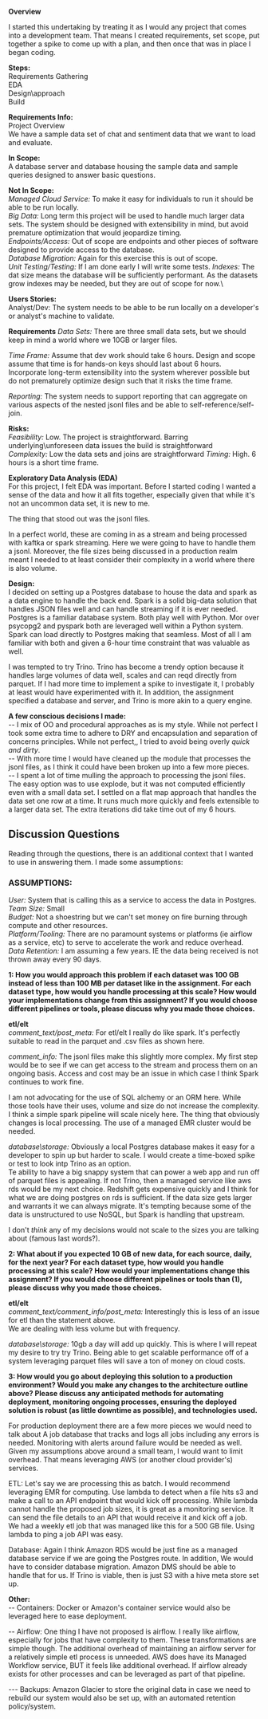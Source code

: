 **Overview**

I started this undertaking by treating it as I would any project that comes into a development 
team.  That means I created requirements, set scope, put together a spike to come up with
a plan, and then once that was in place I began coding.

**Steps:**\
Requirements Gathering\
EDA\
Design\approach\
Build


**Requirements Info:**\
Project Overview\
We have a sample data set of chat and sentiment data that we want to load 
and evaluate.


**In Scope:**\
A database server and database housing the sample data and sample 
queries designed to answer basic questions.

**Not In Scope:** \
_Managed Cloud Service:_ To make it easy for individuals to run it should be able 
to be run locally.\
_Big Data:_  Long term this project will be used to handle much larger data 
sets.  The system should be designed with extensibility in mind, 
but avoid premature optimization that would jeopardize timing.\
_Endpoints/Access:_ Out of scope are endpoints and other pieces of software
designed to provide access to the database.\
_Database Migration:_  Again for this exercise this is out of scope.\
_Unit Testing/Testing:_ If I am done early I will write some tests.
_Indexes:_ The dat size means the database will be sufficiently performant.  As the 
datasets grow indexes may be needed, but they are out of scope for now.\

**Users Stories:**  
Analyst/Dev:  The system needs to be able to be run locally on a developer's
or analyst's machine to validate.

**Requirements**
_Data Sets:_ There are three small data sets, but we should 
keep in mind a world where we 10GB or larger files.

_Time Frame:_  Assume that dev work should take 6 hours.  Design and scope assume that time is for hands-on keys
should last about 6 hours.  Incorporate long-term extensibility into the 
system wherever possible but do not prematurely optimize design such that it 
risks the time frame.

_Reporting:_  The system needs to support reporting that can aggregate on various aspects of the 
nested jsonl files and be able to self-reference/self-join.

**Risks:**\
_Feasibility:_  Low.  The project is straightforward.  Barring underlying\unforeseen
data issues the build is straightforward\
_Complexity:_  Low the data sets and joins are straightforward
_Timing:_  High.  6 hours is a short time frame.

**Exploratory Data Analysis (EDA)**\
For this project, I felt EDA was important.  Before I started coding I wanted a sense 
of the data and how it all fits together, especially given that while it's not an uncommon
data set, it is new to me.

The thing that stood out was the jsonl files.  

In a perfect world, these are coming in as a stream and being processed 
with kaftka or spark streaming.  Here we were going to have to handle 
them a jsonl.  Moreover, the file sizes being discussed in a production 
realm meant I needed to at least consider their complexity in a 
world where there is also volume.

**Design:**\
I decided on setting up a Postgres database to house the data and spark as a data
engine to handle the back end.  Spark is a solid big-data solution that handles 
JSON files well and can handle streaming if it is ever needed.  Postgres is a familiar 
database system.  Both play well with Python.  Mor over psycopg2 and pyspark 
both are leveraged well within a Python system.  Spark can load directly to Postgres 
making that seamless.  Most of all I am familiar with both and given a 6-hour time 
constraint that was valuable as well.

I was tempted to try Trino.  Trino has become a trendy option because it handles
large volumes of data well, scales and can reqd directly from parquet.  If I had more
time to implement a spike to investigate it, I probably at least would have 
experimented with it.  In addition, the assignment specified a database and server,
and Trino is more akin to a query engine.

**A few conscious decisions I made:**\
-- I mix of OO and procedural approaches as is my style.  While not perfect I took some extra
time to adhere to DRY and encapsulation and separation of concerns principles.  While not
perfect,, I tried to avoid being overly _quick and dirty_.\
-- With more time I would have cleaned up the module that processes the jsonl files, as I think it 
could have been broken up into a few more pieces.\
-- I spent a lot of time mulling the approach to processing the jsonl files.   The easy option 
was to use explode, but it was not computed efficiently even with a small data set.  I settled on 
a flat map approach that handles the data set one row at a time.  It runs much more quickly
and feels extensible to a larger data set.  The extra iterations did take time out of my 6 hours.


## **Discussion Questions**

Reading through the questions, there is an additional context that I wanted to use in answering them.
I made some assumptions:

### **ASSUMPTIONS:**
_User:_  System that is calling this as a service to access the data in Postgres.\
_Team Size:_ Small\
_Budget:_ Not a shoestring but we can't set money on fire burning through compute 
and other resources.\
_Platform/Tooling:_  There are no paramount systems or platforms 
(ie airflow as a service, etc) to serve to accelerate the work and reduce overhead.\
_Data Retention:_  I am assuming a few years.  IE the data being received is not thrown
away every 90 days.


**1: How you would approach this problem if each dataset was 100 GB instead of less than 
100 MB per dataset like in the assignment.  For each dataset type, how would you handle 
processing at this scale? How would your implementations change from this assignment? 
If you would choose different pipelines or tools, please discuss why you made those choices.**

**etl/elt**\
_comment_text/post_meta:_ For etl/elt I really do like spark.  It's perfectly suitable to
read in the parquet and .csv files as shown here.

_comment_info:_  The jsonl files make this slightly more complex.  My first step would be
to see if we can get access to the stream and process them on an ongoing basis.  Access and cost 
may be an issue in which case I think Spark continues to work fine.

I am not advocating for the use of SQL alchemy or an ORM here.  While those tools have their uses, volume and size do not increase the complexity.  I think a simple spark pipeline will scale nicely here.
The thing that obviously changes is local processing.  The use of a managed EMR cluster would be needed.

_database\storage:_  Obviously a local Postgres database makes it easy for a developer to spin up
but harder to scale.  I would create a time-boxed spike or test to look intp Trino as an option.  
Te ability to have a big snappy system that can power a web app and run off of parquet files is 
appealing.  If not Trino, then a managed service like aws rds would be my next choice.  Redshift gets 
expensive quickly and I think for what we are doing postgres on rds is sufficient.  If the data 
size gets larger and warrants it we can always migrate.  It's tempting because some of the data 
is unstructured to use NoSQL, but Spark is handling that upstream.

I don't _think_ any of my decisions would not scale to the sizes you are talking 
about (famous last words?).

**2: What about if you expected 10 GB of new data, for each source, daily, for the next year? 
For each dataset type, how would you handle processing at this scale? How would your 
implementations change this assignment? If you would choose different pipelines or tools than 
(1), please discuss why you made those choices.** 

**etl/elt**\
_comment_text/comment_info/post_meta:_ Interestingly this is less of an issue for etl than the statement above.  
We are dealing with less volume but with frequency.

_database\storage:_  10gb a day will add up quickly. This is where I will repeat my desire to try
try Trino.  Being able to get scalable performance off of a system leveraging parquet files will save a
ton of money on cloud costs.

**3: How would you go about deploying this solution to a production environment? Would you 
make any changes to the architecture outline above? Please discuss any anticipated methods 
for automating deployment, monitoring ongoing processes, ensuring the deployed solution is 
robust (as little downtime as possible), and technologies used.**

For production deployment there are a few more pieces we would need to talk about  A job database 
that tracks and logs all jobs including any errors is needed.   Monitoring with alerts around 
failure would be needed as well.  Given my assumptions above around a small team, I would want to
limit overhead.  That means leveraging AWS (or another cloud provider's) services.

ETL: Let's say we are processing this as batch.  I would recommend leveraging EMR for computing.
Use lambda to detect when a file hits s3 and make a call to an API endpoint that would kick 
off processing.  While lambda cannot handle the proposed job sizes, it is great as a monitoring
service.  It can send the file details to an API that would receive it and kick off a job.  We 
had a weekly etl job that was managed like this for a 500 GB file.  Using lambda to ping a job
API was easy.

Database:  Again I think Amazon RDS would be just fine as a managed database service if we
are going the Postgres route.  In addition, We would have to consider database migration.  Amazon 
DMS should be able to handle that for us.   If Trino is viable, then is just S3 with a hive 
meta store set up.

**Other:**\
-- Containers: Docker or Amazon's container service would also be leveraged here to ease deployment. 

-- Airflow:  One thing I have not proposed is airflow.  I really like airflow, especially for jobs that 
have complexity to them.  These transformations are simple though.  The additional overhead 
of maintaining an airflow server for a relatively simple etl process is unneeded.  AWS does have 
its Managed Workflow service, BUT it feels like additional overhead.  If airflow
already exists for other processes and can be leveraged as part of that pipeline.

--- Backups: Amazon Glacier to store the original data in case we need to rebuild our system would 
also be set up, with an automated retention policy/system.
